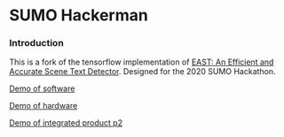 # SUMO Hackerman

### Introduction
This is a fork of the tensorflow implementation of [EAST: An Efficient and Accurate Scene Text Detector](https://arxiv.org/abs/1704.03155v2). Designed for the 2020 SUMO Hackathon.


[Demo of software](https://www.youtube.com/watch?v=36k0rMw8ado&feature=youtu.be)


[Demo of hardware](https://youtu.be/PdQYSMOIo6g)


[Demo of integrated product p2](https://youtu.be/BNEBVM68nQg)



